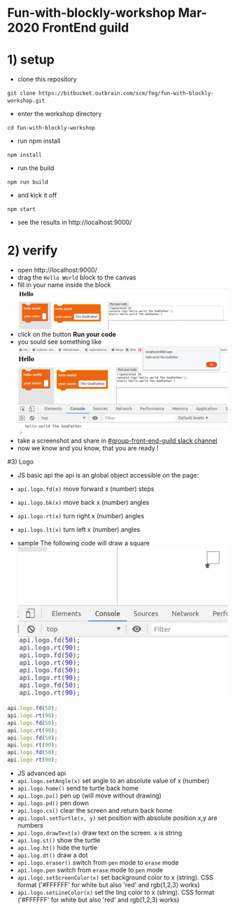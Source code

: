 # Fun-with-blockly-workshop Mar-2020 FrontEnd guild 

# 1) setup

* clone this repository 

`git clone https://bitbucket.outbrain.com/scm/feg/fun-with-blockly-workshop.git`
* enter the workshop directory

`cd fun-with-blockly-workshop`
* run npm install

`npm install` 
* run the build

`npm run build`
* and kick it off

`npm start` 

* see the results in http://localhost:9000/

# 2) verify
* open http://localhost:9000/
* drag the `Hello World` block to the canvas
* fill in your name inside the block
![](./step1.png)
* click on the button **Run your code**
* you sould see something like 
![](./step2.png)
* take a screenshot and share in [#group-front-end-guild slack channel](https://app.slack.com/client/T0ADSDB25/CFE1TJFSB)
* now we know and you know, that you are ready !

#3) Logo
* JS basic api 
the api is an global object accessible on the page:
 
* `api.logo.fd(x)` move forward x (number) steps
* `api.logo.bk(x)` move back x (number) angles
* `api.logo.rt(x)` turn right x (number) angles
* `api.logo.lt(x)` turn left x (number) angles

* sample
The following code will draw a square
![](./step3.png)
```javascript
api.logo.fd(50);
api.logo.rt(90);
api.logo.fd(50);
api.logo.rt(90);
api.logo.fd(50);
api.logo.rt(90);
api.logo.fd(50);
api.logo.rt(90);
```

* JS advanced api
* `api.logo.setAngle(x)` set angle to an absolute value of x (number)
* `api.logo.home()` send te turtle back home
* `api.logo.pu()` pen up (will move without drawing) 
* `api.logo.pd()` pen down 
* `api.logo.cs()` clear the screen and return back home
* `api.logol.setTurtle(x, y)` set position with absolute position x,y are numbers
* `api.logo.drawText(x)` draw text on the screen. x is string
* `api.log.st()` show the turtle
* `api.log.ht()` hide the turtle
* `api.log.dt()` draw a dot
* `api.logo.eraser()` switch from `pen` mode to `erase` mode
* `api.logo.pen` switch from `erase` mode to `pen` mode
* `api.logo.setScreenColor(x)` set background color to x (string). CSS format ('#FFFFFF' for white but also 'red' and rgb(1,2,3) works)
* `api.logo.setLineColor(x)` set the ling color to x (string). CSS format ('#FFFFFF' for white but also 'red' and rgb(1,2,3) works)
